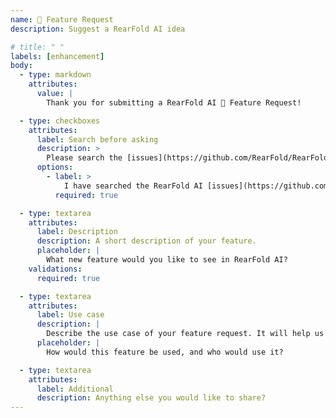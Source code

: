 ```yaml
---
name: 🚀 Feature Request
description: Suggest a RearFold AI idea

# title: " "
labels: [enhancement]
body:
  - type: markdown
    attributes:
      value: |
        Thank you for submitting a RearFold AI 🚀 Feature Request!

  - type: checkboxes
    attributes:
      label: Search before asking
      description: >
        Please search the [issues](https://github.com/RearFold/RearFold-AI/issues) to see if a similar feature request already exists.
      options:
        - label: >
            I have searched the RearFold AI [issues](https://github.com/RearFold/RearFold-AI/issues) and found no similar feature requests.
          required: true

  - type: textarea
    attributes:
      label: Description
      description: A short description of your feature.
      placeholder: |
        What new feature would you like to see in RearFold AI?
    validations:
      required: true

  - type: textarea
    attributes:
      label: Use case
      description: |
        Describe the use case of your feature request. It will help us understand and prioritize the feature request.
      placeholder: |
        How would this feature be used, and who would use it?

  - type: textarea
    attributes:
      label: Additional
      description: Anything else you would like to share?
---
```

